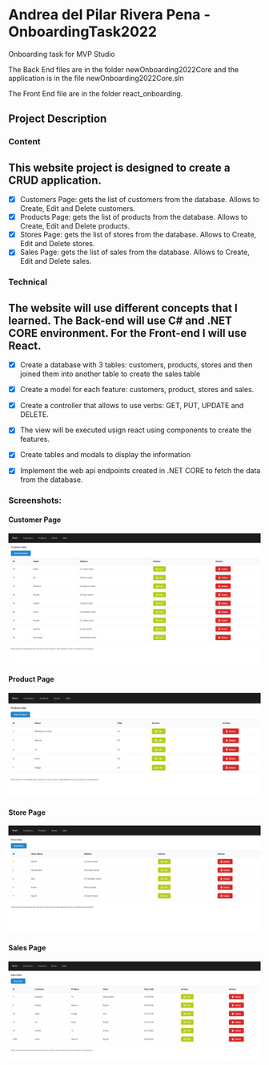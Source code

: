 # Andrea del Pilar Rivera Pena - OnboardingTask2022
Onboarding task for MVP Studio

<p>The Back End files are in the folder newOnboarding2022Core and the application is in the file newOnboarding2022Core.sln</p>
<p>The Front End file are in the folder react_onboarding.</p>


## Project Description

### Content

## This website project is designed to create a CRUD application. 

- [x] Customers Page: gets the list of customers from the database. Allows to Create, Edit and Delete customers. 
- [x] Products Page: gets the list of products from the database. Allows to Create, Edit and Delete products. 
- [x] Stores Page: gets the list of stores from the database. Allows to Create, Edit and Delete stores. 
- [x] Sales Page: gets the list of sales from the database. Allows to Create, Edit and Delete sales. 

### Technical

## The website will use different concepts that I learned. The Back-end will use C# and .NET CORE environment. For the Front-end I will use React.

- [x] Create a database with 3 tables: customers, products, stores and then joined them into another table to create the sales table
- [x] Create a model for each feature: customers, product, stores and sales.
- [x] Create a controller that allows to use verbs: GET, PUT, UPDATE and DELETE.
- [x] The view will be executed usign react using components to create the features.
- [x] Create tables and modals to display the information
- [x] Implement the web api endpoints created in .NET CORE to fetch the data from the database.


### Screenshots:

#### Customer Page

![ Customer Page ](react_onboarding/public/screenshot-customer.JPG)

#### Product Page

![ Product Page ](react_onboarding/public/screenshot-product.JPG)

#### Store Page

![ Store Page ](react_onboarding/public/screenshot-store.JPG)

#### Sales Page

![ Sales Page ](react_onboarding/public/screenshot-sales.JPG)


